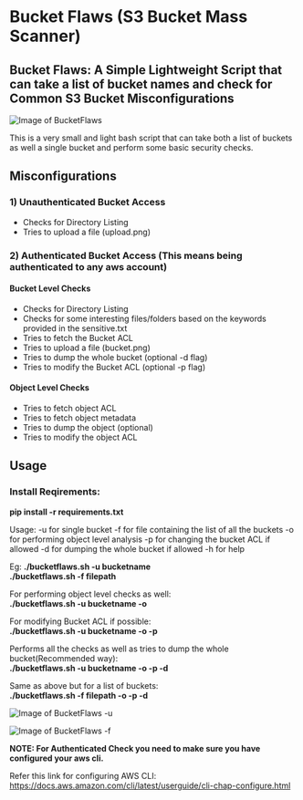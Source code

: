 # Bucket Flaws (S3 Bucket Mass Scanner)
## Bucket Flaws: A Simple Lightweight Script that can take a list of bucket names and check for Common S3 Bucket Misconfigurations

![Image of BucketFlaws](https://github.com/nikhil1232/Bucket-Flaws/blob/master/images/upload.png)


This is a very small and light bash script that can take both a list of buckets as well a single bucket and perform some basic security checks.

## Misconfigurations

### 1) Unauthenticated Bucket Access

- Checks for Directory Listing
- Tries to upload a file (upload.png)

### 2) Authenticated Bucket Access (This means being authenticated to any aws account)

#### Bucket Level Checks

- Checks for Directory Listing
- Checks for some interesting files/folders based on the keywords provided in the sensitive.txt
- Tries to fetch the Bucket ACL
- Tries to upload a file (bucket.png)
- Tries to dump the whole bucket (optional -d flag)
- Tries to modify the Bucket ACL (optional -p flag)

#### Object Level Checks

- Tries to fetch object ACL
- Tries to fetch object metadata
- Tries to dump the object (optional)
- Tries to modify the object ACL

## Usage

### Install Reqirements:
**pip install -r requirements.txt**

Usage:
-u for single bucket
-f for file containing the list of all the buckets
-o for performing object level analysis
-p for changing the bucket ACL if allowed
-d for dumping the whole bucket if allowed
-h for help

Eg: **./bucketflaws.sh -u bucketname**\
    **./bucketflaws.sh -f filepath**

For performing object level checks as well:<br/>
    **./bucketflaws.sh -u bucketname -o**

For modifying Bucket ACL if possible:<br/>
    **./bucketflaws.sh -u bucketname -o -p**

Performs all the checks as well as tries to dump the whole bucket(Recommended way):<br/>
    **./bucketflaws.sh -u bucketname -o -p -d**

Same as above but for a list of buckets:<br/>
    **./bucketflaws.sh -f filepath -o -p -d**



![Image of BucketFlaws -u](https://raw.githubusercontent.com/nikhil1232/Bucket-Flaws/master/images/bucket.png)

![Image of BucketFlaws -f](https://raw.githubusercontent.com/nikhil1232/Bucket-Flaws/master/images/bucket-list.png)

**NOTE: For Authenticated Check you need to make sure you have configured your aws cli.**

Refer this link for configuring AWS CLI:
https://docs.aws.amazon.com/cli/latest/userguide/cli-chap-configure.html
